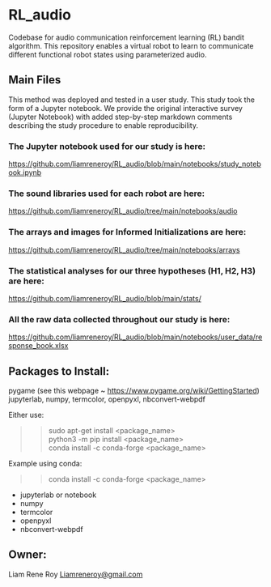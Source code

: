 # RL_audio
Codebase for audio communication reinforcement learning (RL) bandit algorithm. This repository enables a virtual robot to learn to communicate different functional robot states using parameterized audio.

## Main Files
This method was deployed and tested in a user study. This study took the form of a Jupyter notebook. We provide the original interactive survey (Jupyter Notebook) with added step-by-step markdown comments describing the study procedure to enable reproducibility. 

### The Jupyter notebook used for our study is here:
https://github.com/liamreneroy/RL_audio/blob/main/notebooks/study_notebook.ipynb

### The sound libraries used for each robot are here:
https://github.com/liamreneroy/RL_audio/tree/main/notebooks/audio

### The arrays and images for Informed Initializations are here:
https://github.com/liamreneroy/RL_audio/tree/main/notebooks/arrays

### The statistical analyses for our three hypotheses (H1, H2, H3) are here:
https://github.com/liamreneroy/RL_audio/blob/main/stats/

### All the raw data collected throughout our study is here:
https://github.com/liamreneroy/RL_audio/blob/main/notebooks/user_data/response_book.xlsx



## Packages to Install:
pygame   (see this webpage ~ https://www.pygame.org/wiki/GettingStarted)  
jupyterlab, numpy, termcolor, openpyxl, nbconvert-webpdf  

Either use:    
>> sudo apt-get install <package_name>  
>> python3 -m pip install <package_name>  
>> conda install -c conda-forge <package_name>  

Example using conda:  
>> conda install -c conda-forge <package_name>  

* jupyterlab or notebook  
* numpy  
* termcolor  
* openpyxl  
* nbconvert-webpdf              



## Owner: 
Liam Rene Roy
Liamreneroy@gmail.com